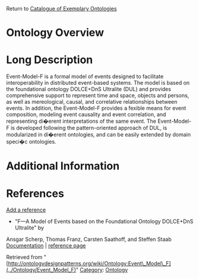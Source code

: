Return to [Catalogue of Exemplary Ontologies](../Ontology/Main "Ontology:Main")



#  Ontology Overview


#  Long Description


Event-Model-F is a formal model of events designed to facilitate interoperability in distributed event-based systems. The model is based on the foundational ontology DOLCE+DnS Ultralite (DUL) and provides comprehensive support to represent time and space, objects and persons, as well as mereological, causal, and correlative relationships between events. In addition, the Event-Model-F provides a fexible means for event composition, modeling event causality and event correlation, and representing di�erent interpretations of the same event. The Event-Model-F is developed following the pattern-oriented approach of DUL, is modularized in di�erent ontologies, and can be easily extended by domain speci�c ontologies.



#  Additional Information


  



  




#  References


[Add a reference](index.php@title=Odp%253AAdd_reference&subject=Ontology%253AEvent+Model+F.html "http://ontologydesignpatterns.org/wiki/index.php?title=Odp:Add_reference&subject=Ontology%3AEvent+Model+F")



* "F—A Model of Events based on the Foundational Ontology DOLCE+DnS Ultralite" by


Ansgar Scherp, Thomas Franz, Carsten Saathoff, and Steffen Staab [Documentation](http://www.uni-koblenz-landau.de/koblenz/fb4/AGStaab/Research/ontologies/events/event-model-f-kcap.pdf "http://www.uni-koblenz-landau.de/koblenz/fb4/AGStaab/Research/ontologies/events/event-model-f-kcap.pdf") | [reference page](http://ontologydesignpatterns.org/wiki/Community:References/Paper_F%E2%80%94A_Model "Community:References/Paper F—A Model")





Retrieved from "[http://ontologydesignpatterns.org/wiki/Ontology:Event\_Model\_F](../Ontology/Event_Model_F)"
 [Category](http://ontologydesignpatterns.org/wiki/Special:Categories "Special:Categories"): [Ontology](../Category/Ontology "Category:Ontology")